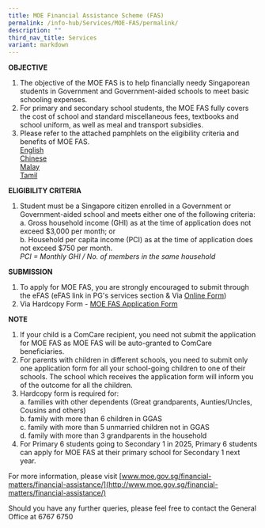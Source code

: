 ```yaml
---
title: MOE Financial Assistance Scheme (FAS)
permalink: /info-hub/Services/MOE-FAS/permalink/
description: ""
third_nav_title: Services
variant: markdown
---
```

**OBJECTIVE**

1. The objective of the MOE FAS is to help financially needy Singaporean students in Government and Government-aided schools to meet basic schooling expenses.
2. For primary and secondary school students, the MOE FAS fully covers the cost of school and standard miscellaneous fees, textbooks and school uniform, as well as meal and transport subsidies.
3. Please refer to the attached pamphlets on the eligibility criteria and benefits of MOE FAS.<br>
[English](/files/Info%20Hub/2025/English_C874435E.pdf)<br>
[Chinese](/files/Info%20Hub/2025/CL_4B9FA71C.pdf)<br>
[Malay](/files/Info%20Hub/2025/ML_22C11E03.pdf)<br>
[Tamil](/files/Info%20Hub/2025/TL_2E074A09.pdf)

**ELIGIBILITY CRITERIA**

1. Student must be a Singapore citizen enrolled in a Government or Government-aided school and meets either one of the following criteria:<br>
	a. Gross household income (GHI) as at the time of application does not exceed $3,000 per month; or&nbsp;<br>
	b. Household per capita income (PCI) as at the time of application does not exceed $750 per month. <br>*PCI = Monthly GHI / No. of members in the same household* 

**SUBMISSION**

1. To apply for MOE FAS, you are strongly encouraged to submit through the eFAS (eFAS link in PG's services section &amp; Via [Online Form](https://go.gov.sg/moe-efas))
2. Via Hardcopy Form  - [MOE FAS Application Form](/files/Info%20Hub/2025/Application_Form.pdf)

**NOTE**

1. If your child is a ComCare recipient, you need not submit the application for MOE FAS as MOE FAS will be auto-granted to ComCare beneficiaries.
2. For parents with children in different schools, you need to submit only one application form for all your school-going children to one of their schools. The school which receives the application form will inform you of the outcome for all the children.
3.  Hardcopy form is required for:<br>
	a. families with other dependents (Great grandparents, Aunties/Uncles, Cousins and others)<br>
	b. family with more than 6 children in GGAS<br>
	c. family with more than 5 unmarried children not in GGAS<br>
	d. family with more than 3 grandparents in the household
4. For Primary 6 students going to Secondary 1 in 2025, Primary 6 students can apply for MOE FAS at their primary school for Secondary 1 next year.

For more information, please visit [www.moe.gov.sg/financial-matters/financial-assistance/](http://www.moe.gov.sg/financial-matters/financial-assistance/)

Should you have any further queries, please feel free to contact the General Office at 6767 6750